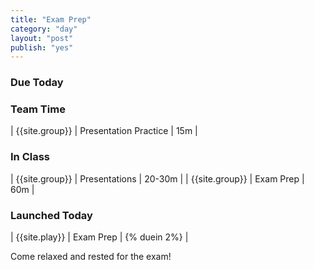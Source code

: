```yaml
---
title: "Exam Prep"
category: "day"
layout: "post"
publish: "yes"
---
```


### Due Today

### Team Time

| {{site.group}} | Presentation Practice | 15m |

### In Class

| {{site.group}} | Presentations | 20-30m |
| {{site.group}} | Exam Prep | 60m | 

### Launched Today

| {{site.play}} | Exam Prep | {% duein 2%} | 

Come relaxed and rested for the exam!
